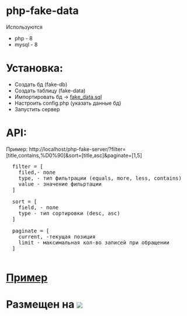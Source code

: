 # php-fake-data

Используются 
  - php - 8
  - mysql - 8

# Установка:
  - Создать бд (fake-db)
  - Создать таблицу (fake-data)
  - Импортировать бд -> [fake_data.sql](https://github.com/XrestRus/php-fake-server/tree/master/DataBaseSql)
  - Настроить config.php (указать данные бд)
  - Запустить сервер

# API: 
  Пример: http://localhost/php-fake-server/?filter=[title,contains,%D0%90]&sort=[title,asc]&paginate=[1,5]
  <pre>
  filter = [
    filed,- поле
    type, - тип фильтрации (equals, more, less, contains)
    value - значение фильртации
  ]
  
  sort = [
    field, - поле
    type - тип сортировки (desc, asc)
  ]
  
  paginate = [
    current, -текущая позиция
    limit - максимальная кол-во записей при обращении
  ]
  </pre>

# [Пример](https://heroku-php-server-xrest.herokuapp.com/)

# Размещен на [![](https://www3.assets.heroku.com/assets/logo-purple-08fb38cebb99e3aac5202df018eb337c5be74d5214768c90a8198c97420e4201.svg)](https://www.heroku.com/home)

